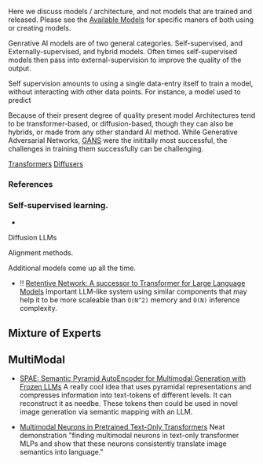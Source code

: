 Here we discuss models / architecture, and not models that are trained and released. Please see the [Available Models](../enablement/models.md) for specific maners of both using or creating models. 

Genrative AI models are of two general categories. Self-supervised, and Externally-supervised, and hybrid models. Often times self-supervised models then pass into external-supervision to improve the quality of the output.

Self supervision amounts to using a single data-entry itself to train a model, without interacting with other data points. For instance, a model used to predict 

Because of their present degree of quality present model Architectures tend to be transformer-based, or diffusion-based, though they can also be hybrids, or made from any other standard AI method. While Generative Adversarial Networks, [GANS](https://en.wikipedia.org/wiki/Generative_adversarial_network) were the inititally most successful, the challenges in training them successfully can be challenging. 

[Transformers](./classes/transformers.md)
[Diffusers](./classes/diffusers.md)


### References
### Self-supervised learning.
- 
Diffusion
LLMs

Alignment methods.

Additional models come up all the time.



- ‼️ [Retentive Network: A successor to Transformer for Large Language Models](https://arxiv.org/pdf/2307.08621.pdf) Important LLM-like system using similar components that may help it to be more scaleable than `O(N^2)` memory and `O(N)` inference complexity. 



## Mixture of Experts

## MultiModal 


- [SPAE: Semantic Pyramid AutoEncoder for Multimodal Generation with Frozen LLMs](https://arxiv.org/pdf/2306.17842.pdf) A really cool idea that uses pyramidal representations and compresses information into text-tokens of different levels. It can reconstruct it as needbe. These tokens then could be used in novel image generation via semantic mapping with an LLM. 


- [Multimodal Neurons in Pretrained Text-Only Transformers](https://arxiv.org/pdf/2308.01544.pdf) Neat demonstration "finding multimodal neurons in text-only transformer MLPs and show that these neurons consistently translate
image semantics into language."  